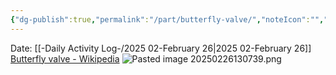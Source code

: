 ```yaml
---
{"dg-publish":true,"permalink":"/part/butterfly-valve/","noteIcon":"","created":"2025-05-20T09:18:16.601-05:00"}
---
```


Date: [[-Daily Activity Log-/2025 02-February 26\|2025 02-February 26]]
[Butterfly valve - Wikipedia](https://en.wikipedia.org/wiki/Butterfly_valve)
![Pasted image 20250226130739.png](/img/user/Pasted%20image%2020250226130739.png)